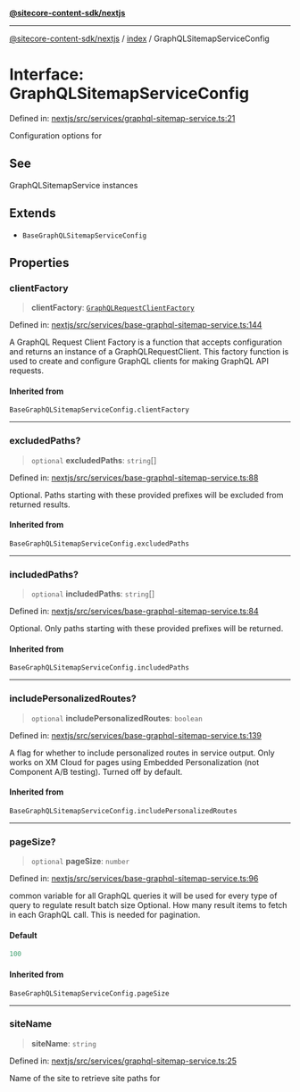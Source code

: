 [**@sitecore-content-sdk/nextjs**](../../README.md)

***

[@sitecore-content-sdk/nextjs](../../README.md) / [index](../README.md) / GraphQLSitemapServiceConfig

# Interface: GraphQLSitemapServiceConfig

Defined in: [nextjs/src/services/graphql-sitemap-service.ts:21](https://github.com/Sitecore/xmc-jss-dev/blob/3c401a01ef03d9637337d095614dea1096bc9b70/packages/nextjs/src/services/graphql-sitemap-service.ts#L21)

Configuration options for

## See

GraphQLSitemapService instances

## Extends

- `BaseGraphQLSitemapServiceConfig`

## Properties

### clientFactory

> **clientFactory**: [`GraphQLRequestClientFactory`](../../graphql/type-aliases/GraphQLRequestClientFactory.md)

Defined in: [nextjs/src/services/base-graphql-sitemap-service.ts:144](https://github.com/Sitecore/xmc-jss-dev/blob/3c401a01ef03d9637337d095614dea1096bc9b70/packages/nextjs/src/services/base-graphql-sitemap-service.ts#L144)

A GraphQL Request Client Factory is a function that accepts configuration and returns an instance of a GraphQLRequestClient.
This factory function is used to create and configure GraphQL clients for making GraphQL API requests.

#### Inherited from

`BaseGraphQLSitemapServiceConfig.clientFactory`

***

### excludedPaths?

> `optional` **excludedPaths**: `string`[]

Defined in: [nextjs/src/services/base-graphql-sitemap-service.ts:88](https://github.com/Sitecore/xmc-jss-dev/blob/3c401a01ef03d9637337d095614dea1096bc9b70/packages/nextjs/src/services/base-graphql-sitemap-service.ts#L88)

Optional. Paths starting with these provided prefixes will be excluded from returned results.

#### Inherited from

`BaseGraphQLSitemapServiceConfig.excludedPaths`

***

### includedPaths?

> `optional` **includedPaths**: `string`[]

Defined in: [nextjs/src/services/base-graphql-sitemap-service.ts:84](https://github.com/Sitecore/xmc-jss-dev/blob/3c401a01ef03d9637337d095614dea1096bc9b70/packages/nextjs/src/services/base-graphql-sitemap-service.ts#L84)

Optional. Only paths starting with these provided prefixes will be returned.

#### Inherited from

`BaseGraphQLSitemapServiceConfig.includedPaths`

***

### includePersonalizedRoutes?

> `optional` **includePersonalizedRoutes**: `boolean`

Defined in: [nextjs/src/services/base-graphql-sitemap-service.ts:139](https://github.com/Sitecore/xmc-jss-dev/blob/3c401a01ef03d9637337d095614dea1096bc9b70/packages/nextjs/src/services/base-graphql-sitemap-service.ts#L139)

A flag for whether to include personalized routes in service output.
Only works on XM Cloud for pages using Embedded Personalization (not Component A/B testing).
Turned off by default.

#### Inherited from

`BaseGraphQLSitemapServiceConfig.includePersonalizedRoutes`

***

### pageSize?

> `optional` **pageSize**: `number`

Defined in: [nextjs/src/services/base-graphql-sitemap-service.ts:96](https://github.com/Sitecore/xmc-jss-dev/blob/3c401a01ef03d9637337d095614dea1096bc9b70/packages/nextjs/src/services/base-graphql-sitemap-service.ts#L96)

common variable for all GraphQL queries
it will be used for every type of query to regulate result batch size
Optional. How many result items to fetch in each GraphQL call. This is needed for pagination.

#### Default

```ts
100
```

#### Inherited from

`BaseGraphQLSitemapServiceConfig.pageSize`

***

### siteName

> **siteName**: `string`

Defined in: [nextjs/src/services/graphql-sitemap-service.ts:25](https://github.com/Sitecore/xmc-jss-dev/blob/3c401a01ef03d9637337d095614dea1096bc9b70/packages/nextjs/src/services/graphql-sitemap-service.ts#L25)

Name of the site to retrieve site paths for
